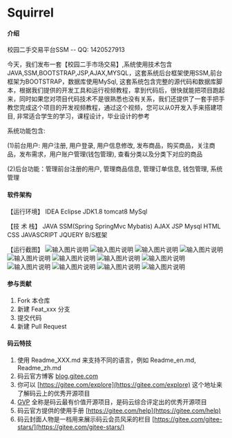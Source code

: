 # Squirrel

#### 介绍
校园二手交易平台SSM  --  QQ: 1420527913

今天，我们发布一套【校园二手市场交易】,系统使用技术包含JAVA,SSM,BOOTSTRAP,JSP,AJAX,MYSQL，这套系统后台框架使用SSM,前台框架为BOOTSTRAP，数据库使用MySql, 这套系统包含完整的源代码和数据库脚本，根据我们提供的开发工具和运行视频教程，拿到代码后，很快就能把项目跑起来，同时如果您对项目代码技术不是很熟悉也没有关系，我们还提供了一套手把手教您完成这个项目的开发视频教程，通过这个视频，您可以从0开发入手来搭建项目,  非常适合学生的学习，课程设计，毕业设计的参考

系统功能包含:

(1)前台用户: 用户注册, 用户登录, 用户信息修改, 发布商品，购买商品，关注商品，发布需求，用户账户管理(钱包管理), 查看分类以及分类下对应的商品

(2)后台功能：管理前台注册的用户, 管理商品信息, 管理订单信息, 钱包管理, 系统管理 

#### 软件架构
【运行环境】  IDEA  Eclipse   JDK1.8   tomcat8    MySql

【技  术  栈】 JAVA SSM(Spring SpringMvc Mybatis) AJAX JSP Mysql HTML CSS JAVASCRIPT JQUERY B/S框架

【运行截图】
![输入图片说明](https://images.gitee.com/uploads/images/2020/0806/213331_9c7ad72e_420766.jpeg "1.jpg")
![输入图片说明](https://images.gitee.com/uploads/images/2020/0806/213342_03e7941a_420766.jpeg "2.jpg")
![输入图片说明](https://images.gitee.com/uploads/images/2020/0806/213351_2ca8768d_420766.jpeg "3.jpg")
![输入图片说明](https://images.gitee.com/uploads/images/2020/0806/213402_c3b846e1_420766.jpeg "4.jpg")
![输入图片说明](https://images.gitee.com/uploads/images/2020/0806/213410_33bae10a_420766.jpeg "5.jpg")
![输入图片说明](https://images.gitee.com/uploads/images/2020/0806/213419_d9d6528d_420766.jpeg "6.jpg")
![输入图片说明](https://images.gitee.com/uploads/images/2020/0806/213429_25682486_420766.jpeg "8.jpg")
![输入图片说明](https://images.gitee.com/uploads/images/2020/0806/213437_fefead07_420766.jpeg "9.jpg")
![输入图片说明](https://images.gitee.com/uploads/images/2020/0806/213446_50fe2495_420766.jpeg "10.jpg")
![输入图片说明](https://images.gitee.com/uploads/images/2020/0806/213456_7c5c070d_420766.jpeg "11.jpg")
![输入图片说明](https://images.gitee.com/uploads/images/2020/0806/213505_99fba3aa_420766.jpeg "12.jpg")
![输入图片说明](https://images.gitee.com/uploads/images/2020/0806/213514_d40233d9_420766.jpeg "13.jpg")



#### 参与贡献

1.  Fork 本仓库
2.  新建 Feat_xxx 分支
3.  提交代码
4.  新建 Pull Request


#### 码云特技

1.  使用 Readme\_XXX.md 来支持不同的语言，例如 Readme\_en.md, Readme\_zh.md
2.  码云官方博客 [blog.gitee.com](https://blog.gitee.com)
3.  你可以 [https://gitee.com/explore](https://gitee.com/explore) 这个地址来了解码云上的优秀开源项目
4.  [GVP](https://gitee.com/gvp) 全称是码云最有价值开源项目，是码云综合评定出的优秀开源项目
5.  码云官方提供的使用手册 [https://gitee.com/help](https://gitee.com/help)
6.  码云封面人物是一档用来展示码云会员风采的栏目 [https://gitee.com/gitee-stars/](https://gitee.com/gitee-stars/)
